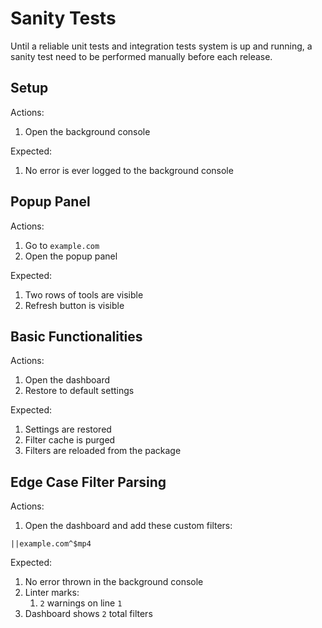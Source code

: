 # Sanity Tests

Until a reliable unit tests and integration tests system is up and running, a
sanity test need to be performed manually before each release.

## Setup

Actions:
1. Open the background console

Expected:
1. No error is ever logged to the background console

## Popup Panel

Actions:
1. Go to `example.com`
1. Open the popup panel

Expected:
1. Two rows of tools are visible
1. Refresh button is visible

## Basic Functionalities

Actions:
1. Open the dashboard
1. Restore to default settings

Expected:
1. Settings are restored
1. Filter cache is purged
1. Filters are reloaded from the package

## Edge Case Filter Parsing

Actions:
1. Open the dashboard and add these custom filters:
```
||example.com^$mp4
```

Expected:
1. No error thrown in the background console
1. Linter marks:
   1. `2` warnings on line `1`
1. Dashboard shows `2` total filters
